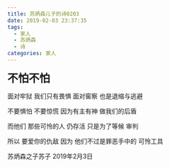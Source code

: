 ```yaml
---
title: 苏炳森儿子的诗0203
date: 2019-02-03 23:37:35
tags: 
  - 家人
  - 苏炳森
  - 诗
categories: 家人
---
```

<font size=5>**不怕不怕**</font>


面对牢狱
我们只有畏惧
面对窖察
也是退缩与逃避

不要惧怕
不要惊慌
因为有主有神 
做我们的后盾

而他们 
那些可怜的人 
仍存活
只是为了等候 
审判

所以
要爱你的仇敌 
因为
他们不过是罪恶手中的 
可怜工具

苏炳森之子苏子 2019年2月3日
